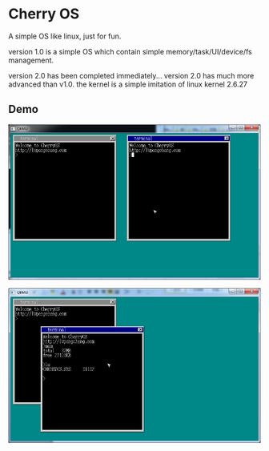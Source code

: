 Cherry OS
===========

A simple OS like linux, just for fun.


version 1.0 is a simple OS which contain simple memory/task/UI/device/fs management.

version 2.0 has been completed immediately...
version 2.0 has much more advanced than v1.0. the kernel is a simple imitation of linux kernel 2.6.27


Demo
-----------------------------------
![github](doc/cherryos_ui1.png "github")

![github](doc/cherryos_ui2.png "github")
